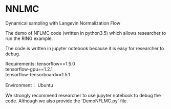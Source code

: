 # NNLMC
Dynamical sampling with Langevin Normalization Flow

The demo of NFLMC code (written in python3.5) which allows researcher to run the RING example.

The code is written in jupyter notebook because it is easy for researcher to debug. 

Requirements:
tensorflow==1.5.0       
tensorflow-gpu==1.2.1       
tensorflow-tensorboard==1.5.1 

Environment：
Ubuntu

We strongly recommend researcher to use jupyter notebook to debug the code. Although we also provide the 'DemoNFLMC.py' file.
